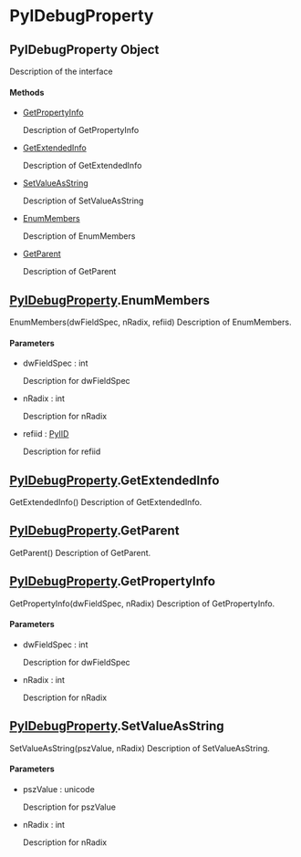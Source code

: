 # PyIDebugProperty


## PyIDebugProperty Object

Description of the interface

#### Methods

  - [GetPropertyInfo](PyIDebugProperty.md#pyidebugpropertygetpropertyinfo)

    Description of GetPropertyInfo&nbsp;

  - [GetExtendedInfo](PyIDebugProperty.md#pyidebugpropertygetextendedinfo)

    Description of GetExtendedInfo&nbsp;

  - [SetValueAsString](PyIDebugProperty.md#pyidebugpropertysetvalueasstring)

    Description of SetValueAsString&nbsp;

  - [EnumMembers](PyIDebugProperty.md#pyidebugpropertyenummembers)

    Description of EnumMembers&nbsp;

  - [GetParent](PyIDebugProperty.md#pyidebugpropertygetparent)

    Description of GetParent&nbsp;


## [PyIDebugProperty](PyIDebugProperty.md#pyidebugproperty)\.EnumMembers

EnumMembers\(dwFieldSpec, nRadix, refiid\)
Description of EnumMembers\.

#### Parameters

  - dwFieldSpec : int

    Description for dwFieldSpec

  - nRadix : int

    Description for nRadix

  - refiid : [PyIID](PyIID.md)

    Description for refiid


## [PyIDebugProperty](PyIDebugProperty.md#pyidebugproperty)\.GetExtendedInfo

GetExtendedInfo\(\)
Description of GetExtendedInfo\.


## [PyIDebugProperty](PyIDebugProperty.md#pyidebugproperty)\.GetParent

GetParent\(\)
Description of GetParent\.


## [PyIDebugProperty](PyIDebugProperty.md#pyidebugproperty)\.GetPropertyInfo

GetPropertyInfo\(dwFieldSpec, nRadix\)
Description of GetPropertyInfo\.

#### Parameters

  - dwFieldSpec : int

    Description for dwFieldSpec

  - nRadix : int

    Description for nRadix


## [PyIDebugProperty](PyIDebugProperty.md#pyidebugproperty)\.SetValueAsString

SetValueAsString\(pszValue, nRadix\)
Description of SetValueAsString\.

#### Parameters

  - pszValue : unicode

    Description for pszValue

  - nRadix : int

    Description for nRadix